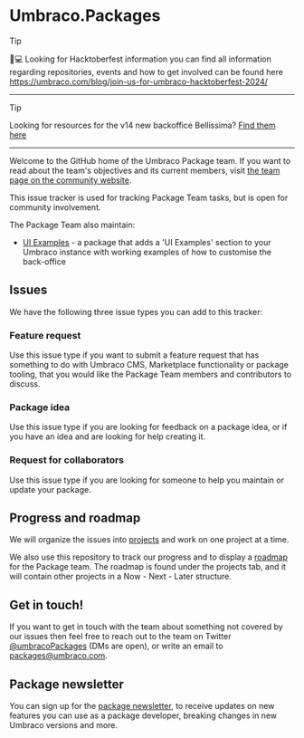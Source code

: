 # Umbraco.Packages

> [!TIP]
> 🎃💻 Looking for Hacktoberfest information you can find all information regarding repositories, events and how to get involved can be found here
> https://umbraco.com/blog/join-us-for-umbraco-hacktoberfest-2024/

-------

> [!TIP]
> Looking for resources for the v14 new backoffice Bellissima? [Find them here](bellissima/README.md)

-------

Welcome to the GitHub home of the Umbraco Package team. If you want to read about the team's objectives and its current members, visit [the team page on the community website](https://community.umbraco.com/learn-about-the-community/community-teams/the-package-team/).

This issue tracker is used for tracking Package Team tasks, but is open for community involvement.

The Package Team also maintain:

- [UI Examples](https://github.com/umbraco/ui-examples) - a package that adds a 'UI Examples' section to your Umbraco instance with working examples of how to customise the back-office

## Issues

We have the following three issue types you can add to this tracker:

### Feature request

Use this issue type if you want to submit a feature request that has something to do with Umbraco CMS, Marketplace functionality or package tooling, that you would like the Package Team members and contributors to discuss.

### Package idea

Use this issue type if you are looking for feedback on a package idea, or if you have an idea and are looking for help creating it.

### Request for collaborators

Use this issue type if you are looking for someone to help you maintain or update your package.

## Progress and roadmap

We will organize the issues into [projects](https://github.com/umbraco/Umbraco.Packages/projects) and work on one project at a time.

We also use this repository to track our progress and to display a [roadmap](https://github.com/umbraco/Umbraco.Packages/projects/3) for the Package team. The roadmap is found under the projects tab, and it will contain other projects in a Now - Next - Later structure.

## Get in touch!

If you want to get in touch with the team about something not covered by our issues then feel free to reach out to the team on Twitter [@umbracoPackages](https://twitter.com/umbracoPackages) (DMs are open), or write an email to packages@umbraco.com.

## Package newsletter

You can sign up for the [package newsletter](https://our.umbraco.com/about-packages/#package-newsletter), to receive updates on new features you can use as a package developer, breaking changes in new Umbraco versions and more.
